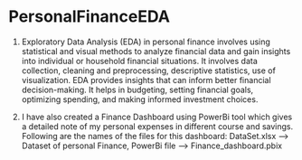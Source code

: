 # PersonalFinanceEDA

1. Exploratory Data Analysis (EDA) in personal finance involves using statistical and visual methods to analyze financial data and gain insights into individual or household financial situations. 
It involves data collection, cleaning and preprocessing, descriptive statistics, use of visualization.
EDA provides insights that can inform better financial decision-making. It helps in budgeting, setting financial goals, optimizing spending, and making informed investment choices.



2. I have also created a Finance Dashboard using PowerBi tool which gives a detailed note of my personal expenses in different course and savings.
Following are the names of the files for this dashboard:
DataSet.xlsx --> Dataset of personal Finance, 
PowerBi file --> Finance_dashboard.pbix

